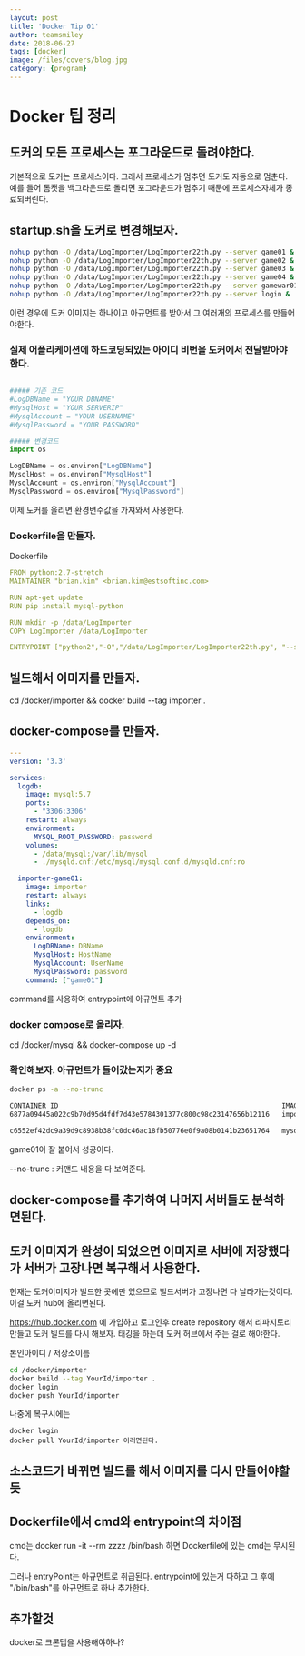 ```yaml
---
layout: post
title: 'Docker Tip 01' 
author: teamsmiley 
date: 2018-06-27
tags: [docker]
image: /files/covers/blog.jpg
category: {program}
---
```


# Docker 팁 정리 


## 도커의 모든 프로세스는 포그라운드로 돌려야한다.
기본적으로 도커는 프로세스이다. 그래서 프로세스가 멈추면 도커도 자동으로 멈춘다. 
예를 들어 톰캣을 백그라운드로 돌리면 포그라운드가 멈추기 때문에 프로세스자체가 종료되버린다. 

## startup.sh을 도커로 변경해보자. 

```bash
nohup python -O /data/LogImporter/LogImporter22th.py --server game01 &
nohup python -O /data/LogImporter/LogImporter22th.py --server game02 &
nohup python -O /data/LogImporter/LogImporter22th.py --server game03 &
nohup python -O /data/LogImporter/LogImporter22th.py --server game04 &
nohup python -O /data/LogImporter/LogImporter22th.py --server gamewar01 &
nohup python -O /data/LogImporter/LogImporter22th.py --server login &
```

이런 경우에 도커 이미지는 하나이고 아규먼트를 받아서 그 여러개의 프로세스를 만들어야한다.

### 실제 어플리케이션에 하드코딩되있는 아이디 비번을 도커에서 전달받아야한다. 

```python

##### 기존 코드 
#LogDBName = "YOUR DBNAME"
#MysqlHost = "YOUR SERVERIP"
#MysqlAccount = "YOUR USERNAME"
#MysqlPassword = "YOUR PASSWORD"

##### 변경코드
import os 

LogDBName = os.environ["LogDBName"]
MysqlHost = os.environ["MysqlHost"]
MysqlAccount = os.environ["MysqlAccount"]
MysqlPassword = os.environ["MysqlPassword"]
```

이제 도커를 올리면 환경변수값을 가져와서 사용한다.

### Dockerfile을 만들자. 

Dockerfile
```yml
FROM python:2.7-stretch
MAINTAINER "brian.kim" <brian.kim@estsoftinc.com>

RUN apt-get update
RUN pip install mysql-python

RUN mkdir -p /data/LogImporter
COPY LogImporter /data/LogImporter

ENTRYPOINT ["python2","-O","/data/LogImporter/LogImporter22th.py", "--server" ]
```

## 빌드해서 이미지를 만들자. 
cd /docker/importer && docker build --tag importer .


## docker-compose를 만들자.

```yml
---
version: '3.3'

services:
  logdb:
    image: mysql:5.7
    ports:
      - "3306:3306"
    restart: always
    environment:
      MYSQL_ROOT_PASSWORD: password
    volumes:
      - /data/mysql:/var/lib/mysql
      - ./mysqld.cnf:/etc/mysql/mysql.conf.d/mysqld.cnf:ro

  importer-game01:
    image: importer
    restart: always
    links:
      - logdb
    depends_on:
      - logdb
    environment:
      LogDBName: DBName
      MysqlHost: HostName
      MysqlAccount: UserName
      MysqlPassword: password
    command: ["game01"]
```

command를 사용하여 entrypoint에 아규먼트 추가 

### docker compose로 올리자.

cd /docker/mysql && docker-compose up -d 

### 확인해보자. 아규먼트가 들어갔는지가 중요 
```bash
docker ps -a --no-trunc

CONTAINER ID                                                       IMAGE               COMMAND                                                             CREATED             STATUS              PORTS                    NAMES
6877a09445a022c9b70d95d4fdf7d43e5784301377c800c98c23147656b12116   importer        "python2 -O /data/LogImporter/LogImporter22th.py --server game01"   7 minutes ago       Up 7 minutes                                 mysql_importer-game01_1

c6552ef42dc9a39d9c8938b38fc0dc46ac18fb50776e0f9a08b0141b23651764   mysql:5.7           "docker-entrypoint.sh mysqld"                                       7 minutes ago       Up 7 minutes        0.0.0.0:3306->3306/tcp   mysql_logdb_1
```
game01이 잘 붙어서 성공이다. 

--no-trunc : 커맨드 내용을 다 보여준다. 

## docker-compose를 추가하여 나머지 서버들도 분석하면된다. 

## 도커 이미지가 완성이 되었으면 이미지로 서버에 저장했다가 서버가 고장나면 복구해서 사용한다. 

현재는 도커이미지가 빌드한 곳에만 있으므로 빌드서버가 고장나면 다 날라가는것이다.
이걸 도커 hub에 올리면된다. 

https://hub.docker.com 에 가입하고 로그인후 create repository 해서 리파지토리 만들고 도커 빌드를 다시 해보자. 태깅을 하는데 도커 허브에서 주는 걸로 해야한다. 

본인아이디 / 저장소이름 

```bash
cd /docker/importer 
docker build --tag YourId/importer .
docker login   
docker push YourId/importer
```

나중에 복구시에는 

```
docker login 
docker pull YourId/importer 이러면된다.
```

## 소스코드가 바뀌면 빌드를 해서 이미지를 다시 만들어야할듯 


## Dockerfile에서 cmd와 entrypoint의 차이점 

cmd는 docker run -it --rm zzzz /bin/bash 하면 Dockerfile에 있는 cmd는 무시된다. 

그러나 entryPoint는 아규먼트로 취급된다.  entrypoint에 있는거 다하고 그 후에 "/bin/bash"를 아규먼트로 하나 추가한다. 



## 추가할것 

docker로 크론탭을 사용해야하나?







